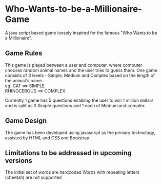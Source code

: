 # Who-Wants-to-be-a-Millionaire-Game
A java script based game loosely inspired for the famous "Who Wants to be a Millionaire".

## Game Rules
This game is played between a user and computer, where computer chooses random animal names and the user tries to guess them.
One game consists of 3 levels - Simple, Medium and Complex based on the length of the animal's name.
<br/>eg: CAT ==> SIMPLE<br/>RHINOCEROUS ==> COMPLEX

Currently 1 game has 5 questions enabling the user to win 1 million dollars and is split as 3 Simple questions and 1 each of Medium and complex


## Game Design
The game has been developed using javascript as the primary technology, assisted by HTML and CSS and Bootstrap

## Limitations to be addressed in upcoming versions
The initial set of words are hardcoded
Words with repeating letters (cheetah) are not supported
